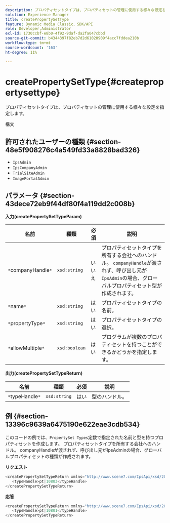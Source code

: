 ```yaml
---
description: プロパティセットタイプは、プロパティセットの管理に使用する様々な設定を指定します。
solution: Experience Manager
title: createPropertySetType
feature: Dynamic Media Classic、SDK/API
role: Developer,Administrator
exl-id: 1730ccbf-e8b0-4f92-9daf-da2fa047cbbd
source-git-commit: b4344397f82eb7d2d61020909f4acc7fddea210b
workflow-type: tm+mt
source-wordcount: '163'
ht-degree: 11%

---
```


# createPropertySetType{#createpropertysettype}

プロパティセットタイプは、プロパティセットの管理に使用する様々な設定を指定します。

構文

## 許可されたユーザーの種類 {#section-48e5f908276c4a549fd33a8828bad326}

* `IpsAdmin`
* `IpsCompanyAdmin`
* `TrialSiteAdmin`
* `ImagePortalAdmin`

## パラメータ {#section-43dece72eb9f44df80f4a119dd2c008b}

**入力(createPropertySetTypeParam)**

| 名前 | 種類 | 必須 | 説明 |
|---|---|---|---|
| `*`companyHandle`*` | `xsd:string` | いいえ | プロパティセットタイプを所有する会社へのハンドル。 `companyHandle`が渡されず、呼び出し元が`IpsAdmin`の場合、グローバルプロパティセット型が作成されます。 |
| `*`name`*` | `xsd:string` | はい | プロパティセットタイプの名前。 |
| `*`propertyType`*` | `xsd:string` | はい | プロパティセットタイプの選択。 |
| `*`allowMultiple`*` | `xsd:boolean` | はい | プログラムが複数のプロパティセットを持つことができるかどうかを指定します。 |

**出力(createPropertySetTypeReturn)**

| 名前 | 種類 | 必須 | 説明 |
|---|---|---|---|
| `*`typeHandle`*` | `xsd:string` | はい | 型のハンドル。 |

## 例 {#section-13396c9639a6475190e622eae3cdb534}

このコードの例では、`PropertySet Types`定数で指定された名前と型を持つプロパティセットを作成します。 プロパティセットタイプを所有する会社へのハンドル。 companyHandleが渡されず、呼び出し元がIpsAdminの場合、グローバルプロパティセットの種類が作成されます。

**リクエスト**

```java
<createPropertySetTypeReturn xmlns="http://www.scene7.com/IpsApi/xsd/2008-01-15">
   <typeHandle>pt|10803</typeHandle>
</createPropertySetTypeReturn>
```

**応答**

```java
<createPropertySetTypeReturn xmlns="http://www.scene7.com/IpsApi/xsd/2008-01-15">
   <typeHandle>pt|10801</typeHandle>
</createPropertySetTypeReturn>
```
